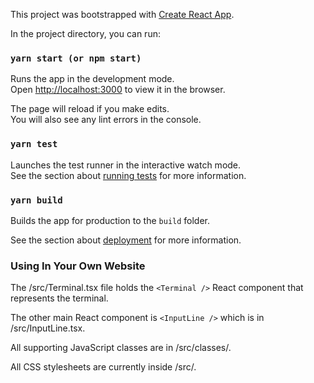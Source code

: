 This project was bootstrapped with [Create React App](https://github.com/facebook/create-react-app).

In the project directory, you can run:

### `yarn start (or npm start)`

Runs the app in the development mode.\
Open [http://localhost:3000](http://localhost:3000) to view it in the browser.

The page will reload if you make edits.\
You will also see any lint errors in the console.

### `yarn test`

Launches the test runner in the interactive watch mode.\
See the section about [running tests](https://facebook.github.io/create-react-app/docs/running-tests) for more information.

### `yarn build`

Builds the app for production to the `build` folder.

See the section about [deployment](https://facebook.github.io/create-react-app/docs/deployment) for more information.

### Using In Your Own Website

The /src/Terminal.tsx file holds the `<Terminal />` React component that represents the terminal.

The other main React component is `<InputLine />` which is in /src/InputLine.tsx.

All supporting JavaScript classes are in /src/classes/.

All CSS stylesheets are currently inside /src/.

